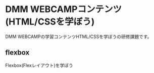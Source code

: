# DMM WEBCAMPコンテンツ(HTML/CSSを学ぼう)
DMM WEBCAMPの学習コンテンツHTML/CSSを学ぼうの研修課題です。
## flexbox
Flexbox(Flexレイアウト)を学ぼう
